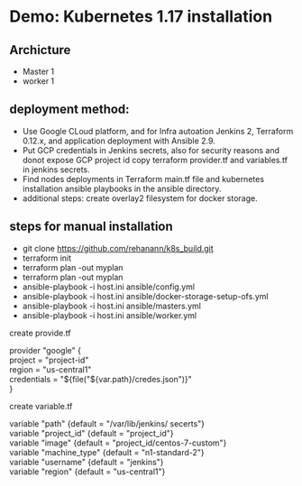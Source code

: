 # Demo: Kubernetes 1.17 installation

## Archicture
* Master 1
* worker 1

## deployment method:
* Use Google CLoud platform, and for Infra autoation Jenkins 2, Terraform 0.12.x, and application deployment with Ansible 2.9.
* Put GCP credentials in Jenkins secrets, also for security reasons and donot expose GCP project id copy terraform provider.tf and variables.tf in jenkins secrets.
*  Find nodes deployments in Terraform main.tf file and kubernetes installation ansible playbooks in the ansible directory.
* additional steps: create overlay2 filesystem for docker storage.
## steps for manual installation
* git clone https://github.com/rehanann/k8s_build.git
* terraform init
* terraform plan -out myplan
* terraform plan -out myplan
* ansible-playbook -i host.ini ansible/config.yml
* ansible-playbook -i host.ini ansible/docker-storage-setup-ofs.yml
* ansible-playbook -i host.ini ansible/masters.yml
* ansible-playbook -i host.ini ansible/worker.yml
  

<p> 
create provide.tf
</p>
</>
<p>
    provider "google" {  <br>
        project = "project-id" <br>
        region  = "us-central1" <br>
        credentials = "${file("${var.path}/credes.json")}" <br>
    }
</p>

<p>
create variable.tf
</p>
        <p> 
        variable "path" {default = "/var/lib/jenkins/  secerts"} <br>
            variable "project_id" {default = "project_id"} <br>
            variable "image" {default = "project_id/centos-7-custom"} <br>
            variable "machine_type" {default = "n1-standard-2"} <br>
            variable "username" {default = "jenkins"} <br>
            variable "region" {default = "us-central1"} <br>
        </p>
